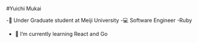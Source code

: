 #Yuichi Mukai

-📝 Under Graduate student at Meiji University
-💻 Software Engineer
-Ruby

- 🌱 I’m currently learning React and Go 

